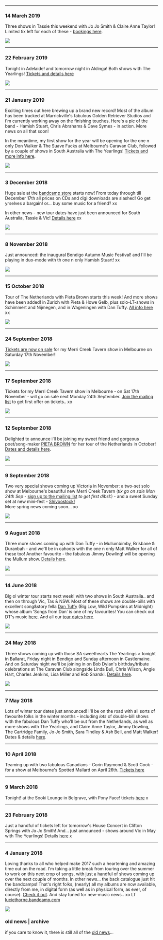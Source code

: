* * * * * 

### 14 March 2019  

Three shows in Tassie this weekend with Jo Jo Smith & Claire Anne Taylor! Limited tix left for each of these - [bookings here](shows).  

![](data/image/news/JJS_LT_CAT.jpeg)  

* * * * * 

### 22 February 2019  

Tonight in Adelaide! and tomorrow night in Aldinga! Both shows with The Yearlings! [Tickets and details here](shows)

![](data/image/news/LT_TY.jpeg) 

* * * * * 

### 21 January 2019  

Exciting times out here brewing up a brand new record! Most of the album has been tracked at Marrickville's fabulous Golden Retriever Studios and i'm currently working away on the finishing touches. Here's a pic of the band - Hamish Stuart, Chris Abrahams & Dave Symes - in action. More news on all that soon!

In the meantime, my first show for the year will be opening for the one n only Don Walker & The Suave Fucks at Melbourne's Caravan Club, followed by a couple of shows in South Australia with The Yearlings! [Tickets and more info here](shows).  

![](data/image/news/Recording.jpeg) 

* * * * * 

### 3 December 2018  

Huge sale at the [bandcamp store](https://luciethorne.bandcamp.com) starts now! From today through till December 17th all prices on CDs and digi downloads are slashed! Go get yrselves a bargain! or... buy some music for a friend? xx  

In other news - new tour dates have just been announced for South Australia, Tassie & Vic! [Details here](shows) xx

![](data/image/news/bandcamp.jpeg) 

* * * * * 

### 8 November 2018  

Just announced: the inaugural Bendigo Autumn Music Festival! and I'll be playing in duo-mode with th one n only Hamish Stuart! xx

![](data/image/news/BAM.jpeg) 


* * * * * 

### 15 October 2018  

Tour of The Netherlands with Pieta Brown starts this week! And more shows have been added!  in Zurich with Pieta & Howe Gelb, plus solo-LT-shows in Schimmert and Nijmegen, and in Wageningen with Dan Tuffy. [All info here](shows) xx

![](data/image/news/PBNetherlands.jpeg) 

* * * * * 

### 24 September 2018  

[Tickets are now on sale](http://www.trybooking.com/YKUQ) for my Merri Creek Tavern show in Melbourne on Saturday 17th November! 

![](data/image/news/LT_MerriPoster.jpeg) 

* * * * * 

### 17 September 2018  

Tickets for my Merri Creek Tavern show in Melbourne - on Sat 17th November - will go on sale next Monday 24th September. [Join the mailing list](http://luciethorne.com/?p=forms/mailing-list) to get first offer on tickets.. xo 

![](data/image/news/LT_MCT.jpeg) 

* * * * * 

### 12 September 2018  

Delighted to announce i'll be joining my sweet friend and gorgeous poet/song-maker [PIETA BROWN](http://www.pietabrown.com) for her tour of the Netherlands in October! [Dates and details here](shows).  

![](data/image/news/PBNetherlands.jpeg) 

* * * * * 

### 9 September 2018  

Two very special shows coming up Victoria in November: a two-set solo show at Melbourne's beautiful new Merri Creek Tavern (*tix go on sale Mon 24th Sep* - [sign up to the mailing list](http://luciethorne.com/?p=forms/mailing-list) *to get first dibs*!:) - and a sweet Sunday set at new mini-fest - [Shivoostock!](https://www.trybooking.com/book/event?eid=419474)   
More spring news coming soon... xo  

![](data/image/news/Shivoostock.jpeg)  

* * * * * 

### 9 August 2018  

Three more shows coming up with Dan Tuffy - in Mullumbimby, Brisbane & Duranbah - and we'll be in cahoots with the one n only Matt Walker for all of these too! Another favourite - the fabulous Jimmy Dowling! will be opening the Mullum show. [Details here](shows).  

![](data/image/news/TWT.jpeg)  

* * * * * 

### 14 June 2018  

Big ol winter tour starts next week! with two shows in South Australia.. and then on through Vic, Tas & NSW. Most of these shows are double-bills with excellent song&story fella [Dan Tuffy](http://www.songsfromdan.com) (Big Low, Wild Pumpkins at Midnight) whose album 'Songs from Dan' is one of my favourites! You can check out DT's music [here](http://www.songsfromdan.com). And all our [tour dates here](shows).

![](data/image/news/TuffyTourDates.jpeg)

* * * * * 

### 24 May 2018  

Three shows coming up with those SA sweethearts The Yearlings > tonight in Ballarat, Friday night in Bendigo and Sunday afternoon in Castlemaine. And on Saturday night we'll be joining in on Bob Dylan's birthday/tribute celebrations at The Caravan Club alongside Linda Bull, Chris Wilson, Angie Hart, Charles Jenkins, Lisa Miller and Rob Snarski. [Details here](shows).

![](data/image/news/TY_LT_pic.jpeg)

* * * * * 

### 7 May 2018  

Lots of winter tour dates just announced! I'll be on the road with all sorts of favourite folks in the winter months - including *lots* of double-bill shows with the fabulous Dan Tuffy who'll be out from the Netherlands, as well as more shows with The Yearlings, and Claire Anne Taylor, Jimmy Dowling, The Cartridge Family, Jo Jo Smith, Sara Tindley & Ash Bell, and Matt Walker! Dates & details [here](shows).    

* * * * *   

### 10 April 2018  

Teaming up with two fabulous Canadians - Corin Raymond & Scott Cook - for a show at Melbourne's Spotted Mallard on April 26th. [Tickets here](shows)  

* * * * * 

### 9 March 2018  

Tonight! at the Sooki Lounge in Belgrave, with Pony Face! tickets [here](shows) x

* * * * * 

### 23 February 2018  

Just a handful of tickets left for tomorrow's House Concert in Clifton Springs with Jo Jo Smith! And... just announced - shows around Vic in May with The Yearlings! Details [here](shows) x

* * * * * 

### 4 January 2018

Loving thanks to all who helped make 2017 such a heartening and amazing time out on the road. I'm taking a little break from touring over the summer to work on this next crop of songs, with just a handful of shows coming up over the next couple of months. In other news... the back catalogue just hit the bandcamps! That's right folks, (nearly) all my albums are now available, directly from me, in digital form (as well as in physical form, as ever, of course). [Check it out](https://luciethorne.bandcamp.com/). And stay tuned for new-music news.. xo LT [luciethorne.bandcamp.com](https://luciethorne.bandcamp.com/)

![](data/image/news/couch.jpg)

### old news | archive

if you care to know it, there is still all of the [old news](?p=news/archive)...

